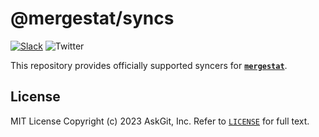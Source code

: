 # @mergestat/syncs

[![Slack](https://img.shields.io/badge/Mergestat-blue.svg?logoColor=ffffff&labelColor=075985&color=0ea5e9&style=for-the-badge&logo=slack)](https://join.slack.com/t/mergestatcommunity/shared_invite/zt-xvvtvcz9-w3JJVIdhLgEWrVrKKNXOYg)
![Twitter](https://img.shields.io/badge/Follow%20@mergestat-blue.svg?logoColor=ffffff&labelColor=075985&color=0ea5e9&style=for-the-badge&logo=twitter)

This repository provides officially supported syncers for [**`mergestat`**](https://github.com/mergestat/mergestat).

## License

MIT License Copyright (c) 2023 AskGit, Inc. Refer to [`LICENSE`](./LICENSE) for full text.
